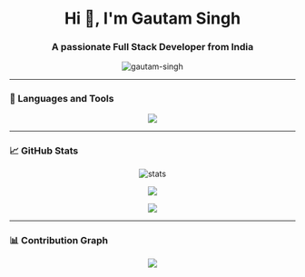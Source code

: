 <h1 align="center">Hi 👋, I'm Gautam Singh</h1>
<h3 align="center">A passionate Full Stack Developer from India</h3>

<p align="center">
  <img src="https://komarev.com/ghpvc/?username=gautam-singh&label=Profile%20views&color=0e75b6&style=flat" alt="gautam-singh" />
</p>

---

### 🧰 Languages and Tools

<p align="center">
  <img src="https://skillicons.dev/icons?i=html,css,js,react,nodejs,java,spring,mysql,mongodb,git,github,linux" />
</p>

---

### 📈 GitHub Stats

<p align="center">
  <img src="https://github-readme-stats.vercel.app/api?username=gautam-singh&show_icons=true&theme=radical" alt="stats" />
</p>

<p align="center">
  <img src="https://github-readme-streak-stats.herokuapp.com?user=gautam-singh&theme=radical" />
</p>

<p align="center">
  <img src="https://github-readme-stats.vercel.app/api/top-langs/?username=gautam-singh&layout=compact&theme=radical" />
</p>

---

### 📊 Contribution Graph

<p align="center">
  <img src="https://github-readme-activity-graph.cyclic.app/graph?username=gautam-singh&theme=dracula" />
</p>
